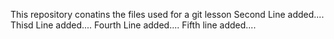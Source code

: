 This repository conatins the files used for a git lesson
Second Line added....
Thisd Line added....
Fourth Line added....
Fifth line added....
